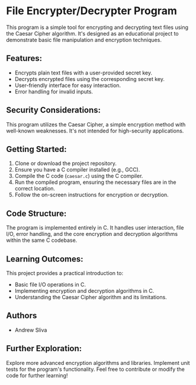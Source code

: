 # File Encrypter/Decrypter Program

This program is a simple tool for encrypting and decrypting text files using the Caesar Cipher algorithm. It's designed as an educational project to demonstrate basic file manipulation and encryption techniques.

## Features:

- Encrypts plain text files with a user-provided secret key.
- Decrypts encrypted files using the corresponding secret key.
- User-friendly interface for easy interaction.
- Error handling for invalid inputs.

## Security Considerations:

This program utilizes the Caesar Cipher, a simple encryption method with well-known weaknesses. It's not intended for high-security applications.

## Getting Started:

1. Clone or download the project repository.
2. Ensure you have a C compiler installed (e.g., GCC).
3. Compile the C code (`caesar.c`) using the C compiler.
4. Run the compiled program, ensuring the necessary files are in the correct location.
5. Follow the on-screen instructions for encryption or decryption.

## Code Structure:

The program is implemented entirely in C. It handles user interaction, file I/O, error handling, and the core encryption and decryption algorithms within the same C codebase.

## Learning Outcomes:

This project provides a practical introduction to:

- Basic file I/O operations in C.
- Implementing encryption and decryption algorithms in C.
- Understanding the Caesar Cipher algorithm and its limitations.

## Authors
- Andrew Sliva

## Further Exploration:
Explore more advanced encryption algorithms and libraries.
Implement unit tests for the program's functionality.
Feel free to contribute or modify the code for further learning!


